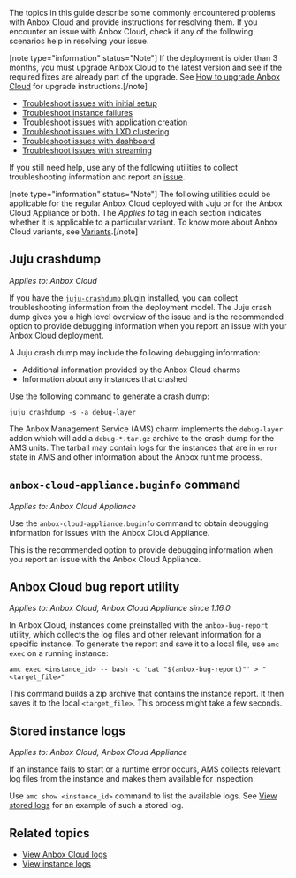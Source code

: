 The topics in this guide describe some commonly encountered problems with Anbox Cloud and provide instructions for resolving them. If you encounter an issue with Anbox Cloud, check if any of the following scenarios help in resolving your issue.

[note type="information" status="Note"] If the deployment is older than 3 months, you must upgrade Anbox Cloud to the latest version and see if the required fixes are already part of the upgrade. See [How to upgrade Anbox Cloud](https://discourse.ubuntu.com/t/how-to-upgrade-anbox-cloud/17750) for upgrade instructions.[/note]

* [Troubleshoot issues with initial setup](https://discourse.ubuntu.com/t/35704)
* [Troubleshoot instance failures](https://discourse.ubuntu.com/t/35703)
* [Troubleshoot issues with application creation](https://discourse.ubuntu.com/t/35702)
* [Troubleshoot issues with LXD clustering](https://discourse.ubuntu.com/t/35705)
* [Troubleshoot issues with dashboard](https://discourse.ubuntu.com/t/36105)
* [Troubleshoot issues with streaming](https://discourse.ubuntu.com/t/31341)

If you still need help, use any of the following utilities to collect troubleshooting information and report an [issue](https://bugs.launchpad.net/anbox-cloud/+filebug).

[note type="information" status="Note"] The following utilities could be applicable for the regular Anbox Cloud deployed with Juju or for the Anbox Cloud Appliance or both. The *Applies to* tag in each section indicates whether it is applicable to a particular variant. To know more about Anbox Cloud variants, see [Variants](https://discourse.ubuntu.com/t/anbox-cloud/17802#variants-1).[/note]

## Juju crashdump

*Applies to: Anbox Cloud*

If you have the [`juju-crashdump` plugin](https://github.com/juju/juju-crashdump) installed, you can collect troubleshooting information from the deployment model. The Juju crash dump gives you a high level overview of the issue and is the recommended option to provide debugging information when you report an issue with your Anbox Cloud deployment.

A Juju crash dump may include the following debugging information:
* Additional information provided by the Anbox Cloud charms
* Information about any instances that crashed

Use the following command to generate a crash dump:

    juju crashdump -s -a debug-layer 

The Anbox Management Service (AMS) charm implements the `debug-layer` addon which will add a `debug-*.tar.gz` archive to the crash dump for the AMS units. The tarball may contain logs for the instances that are in `error` state in AMS and other information about the Anbox runtime process.

## `anbox-cloud-appliance.buginfo` command

*Applies to: Anbox Cloud Appliance*

Use the `anbox-cloud-appliance.buginfo` command to obtain debugging information for issues with the Anbox Cloud Appliance.

This is the recommended option to provide debugging information when you report an issue with the Anbox Cloud Appliance.

## Anbox Cloud bug report utility

*Applies to: Anbox Cloud, Anbox Cloud Appliance since 1.16.0*

In Anbox Cloud, instances come preinstalled with the `anbox-bug-report` utility, which
collects the log files and other relevant information for a specific instance.
To generate the report and save it to a local file, use `amc exec` on a running
instance:

```
amc exec <instance_id> -- bash -c 'cat "$(anbox-bug-report)"' > "<target_file>"
```

This command builds a zip archive that contains the instance report. It then
saves it to the local `<target_file>`. This process might take a few seconds.

## Stored instance logs

*Applies to: Anbox Cloud, Anbox Cloud Appliance*

If an instance fails to start or a runtime error occurs, AMS collects relevant log files from the instance and makes them available for inspection. 

Use `amc show <instance_id>` command to list the available logs. See [View stored logs](https://discourse.ubuntu.com/t/24329#view-stored-logs) for an example of such a stored log.

## Related topics

* [View Anbox Cloud logs](https://discourse.ubuntu.com/t/17771)
* [View instance logs](https://discourse.ubuntu.com/t/24329)

